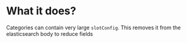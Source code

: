 # What it does?

Categories can contain very large `slotConfig`. This removes it from the elasticsearch body to reduce fields